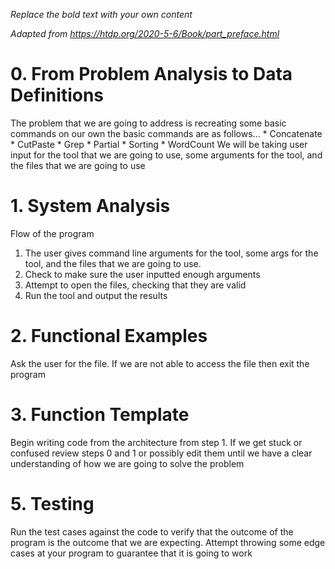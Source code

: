 *Replace the bold text with your own content*

*Adapted from https://htdp.org/2020-5-6/Book/part_preface.html*

# 0.  From Problem Analysis to Data Definitions

The problem that we are going to address is recreating some basic commands on our own
the basic commands are as follows...
    * Concatenate
    * CutPaste
    * Grep
    * Partial
    * Sorting
    * WordCount
We will be taking user input for the tool that we are going to use, some arguments for the tool,
and the files that we are going to use  


# 1.  System Analysis

Flow of the program
 1. The user gives command line arguments for the tool, some args for the tool, and the
    files that we are going to use. 
 2. Check to make sure the user inputted enough arguments
 3. Attempt to open the files, checking that they are valid
 4. Run the tool and output the results


# 2.  Functional Examples

Ask the user for the file. If we are not able to access the file then exit the program


# 3.  Function Template

Begin writing code from the architecture from step 1. If we get stuck or confused review
steps 0 and 1 or possibly edit them until we have a clear understanding of how
we are going to solve the problem


# 5.  Testing

Run the test cases against the code to verify that the outcome of the program
is the outcome that we are expecting. Attempt throwing some edge cases at your
program to guarantee that it is going to work

